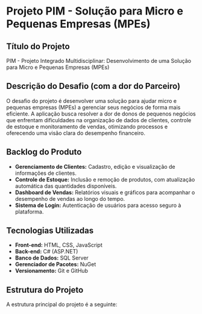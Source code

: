 # Projeto PIM - Solução para Micro e Pequenas Empresas (MPEs)

## Título do Projeto
PIM - Projeto Integrado Multidisciplinar: Desenvolvimento de uma Solução para Micro e Pequenas Empresas (MPEs)

## Descrição do Desafio (com a dor do Parceiro)
O desafio do projeto é desenvolver uma solução para ajudar micro e pequenas empresas (MPEs) a gerenciar seus negócios de forma mais eficiente. A aplicação busca resolver a dor de donos de pequenos negócios que enfrentam dificuldades na organização de dados de clientes, controle de estoque e monitoramento de vendas, otimizando processos e oferecendo uma visão clara do desempenho financeiro.

## Backlog do Produto
* **Gerenciamento de Clientes:** Cadastro, edição e visualização de informações de clientes.
* **Controle de Estoque:** Inclusão e remoção de produtos, com atualização automática das quantidades disponíveis.
* **Dashboard de Vendas:** Relatórios visuais e gráficos para acompanhar o desempenho de vendas ao longo do tempo.
* **Sistema de Login:** Autenticação de usuários para acesso seguro à plataforma.

## Tecnologias Utilizadas
* **Front-end:** HTML, CSS, JavaScript
* **Back-end:** C# (ASP.NET)
* **Banco de Dados:** SQL Server
* **Gerenciador de Pacotes:** NuGet
* **Versionamento:** Git e GitHub

## Estrutura do Projeto
A estrutura principal do projeto é a seguinte:

